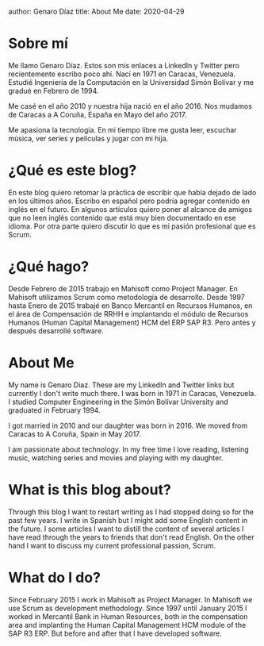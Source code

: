 author: Genaro Díaz
title: About Me
date: 2020-04-29

# Sobre mí

Me llamo Genaro Díaz. Estos son mis enlaces a LinkedIn y Twitter pero recientemente escribo poco ahí. Nací en 1971 en Caracas, Venezuela.
Estudié Ingeniería de la Computación en la Universidad Simón Bolívar y me gradué en Febrero de 1994.

Me casé en el año 2010 y nuestra hija nació en el año 2016. Nos mudamos de Caracas a A Coruña, España en Mayo del año 2017.

Me apasiona la tecnología. En mi tiempo libre me gusta leer, escuchar música, ver series y películas y jugar con mi hija.

# ¿Qué es este blog?

En este blog quiero retomar la práctica de escribir que había dejado de lado en los últimos años. Escribo en español pero podría agregar contenido en inglés en el futuro.
En algunos artículos quiero poner al alcance de amigos que no leen inglés contenido que está muy bien documentado en ese idioma.
Por otra parte quiero discutir lo que es mi pasión profesional que es Scrum.

# ¿Qué hago?

Desde Febrero de 2015 trabajo en Mahisoft como Project Manager. En Mahisoft utilizamos Scrum como metodología de desarrollo.
Desde 1997 hasta Enero de 2015 trabajé en Banco Mercantil en Recursos Humanos, en el área de Compensación de RRHH e
implantando el módulo de Recursos Humanos (Human Capital Management) HCM del ERP SAP R3. Pero antes y después desarrollé software.

# About Me

My name is Genaro Diaz. These are my LinkedIn and Twitter links but currently I don't write much there. I was born in 1971 in Caracas, Venezuela.
I studied Computer Engineering in the Simón Bolívar University and graduated in February 1994.

I got married in 2010 and our daughter was born in 2016. We moved from Caracas to A Coruña, Spain in May 2017.

I am passionate about technology. In my free time I love reading, listening music, watching series and movies and playing with my daughter.

# What is this blog about?

Through this blog I want to restart writing as I had stopped doing so for the past few years. I write in Spanish but I might add some English content in the future.
I some articles I want to distill the content of several articles I have read through the years to friends that don't read English.
On the other hand I want to discuss my current professional passion, Scrum.

# What do I do?

Since February 2015 I work in Mahisoft as Project Manager. In Mahisoft we use Scrum as development methodology.
Since 1997 until January 2015 I worked in Mercantil Bank in Human Resources, both in the compensation area and
implanting the Human Capital Management HCM module of the SAP R3 ERP. But before and after that I have developed software.
